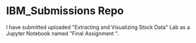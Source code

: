 # IBM_Submissions Repo
I have submitted uploaded "Extracting and Visualizing Stock Data" Lab as a Jupyter Notebook named "Final Assignment ". 
